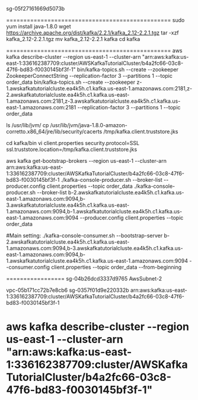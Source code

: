 sg-05f27161669d5073b

================================================
sudo yum install java-1.8.0
wget https://archive.apache.org/dist/kafka/2.2.1/kafka_2.12-2.2.1.tgz
tar -xzf kafka_2.12-2.2.1.tgz
mv kafka_2.12-2.2.1 kafka
cd kafka

================================================
	aws kafka describe-cluster --region us-east-1 --cluster-arn "arn:aws:kafka:us-east-1:336162387709:cluster/AWSKafkaTutorialCluster/b4a2fc66-03c8-47f6-bd83-f0030145bf3f-1"
	bin/kafka-topics.sh --create --zookeeper ZookeeperConnectString --replication-factor 3 --partitions 1 --topic order_data
	bin/kafka-topics.sh --create --zookeeper z-1.awskafkatutorialcluste.ea4k5h.c1.kafka.us-east-1.amazonaws.com:2181,z-2.awskafkatutorialcluste.ea4k5h.c1.kafka.us-east-1.amazonaws.com:2181,z-3.awskafkatutorialcluste.ea4k5h.c1.kafka.us-east-1.amazonaws.com:2181 --replication-factor 3 --partitions 1 --topic order_data

ls /usr/lib/jvm/
cp /usr/lib/jvm/java-1.8.0-amazon-corretto.x86_64/jre/lib/security/cacerts /tmp/kafka.client.truststore.jks

cd kafka/bin
vi client.properties
security.protocol=SSL
ssl.truststore.location=/tmp/kafka.client.truststore.jks


aws kafka get-bootstrap-brokers --region us-east-1 --cluster-arn arn:aws:kafka:us-east-1:336162387709:cluster/AWSKafkaTutorialCluster/b4a2fc66-03c8-47f6-bd83-f0030145bf3f-1
./kafka-console-producer.sh --broker-list <BootstrapBrokerStringTls> --producer.config client.properties --topic order_data
./kafka-console-producer.sh --broker-list 
    b-2.awskafkatutorialcluste.ea4k5h.c1.kafka.us-east-1.amazonaws.com:9094,b-3.awskafkatutorialcluste.ea4k5h.c1.kafka.us-east-1.amazonaws.com:9094,b-1.awskafkatutorialcluste.ea4k5h.c1.kafka.us-east-1.amazonaws.com:9094 
    --producer.config client.properties --topic order_data

#Main setting:
./kafka-console-consumer.sh --bootstrap-server 
b-2.awskafkatutorialcluste.ea4k5h.c1.kafka.us-east-1.amazonaws.com:9094,b-3.awskafkatutorialcluste.ea4k5h.c1.kafka.us-east-1.amazonaws.com:9094,b-1.awskafkatutorialcluste.ea4k5h.c1.kafka.us-east-1.amazonaws.com:9094 
--consumer.config client.properties --topic order_data --from-beginning

=================
sg-04b26dcd3337d9765
AwsSubnet-2

vpc-05b171cc72b7e8cb6		sg-0357f01d9e220332b
arn:aws:kafka:us-east-1:336162387709:cluster/AWSKafkaTutorialCluster/b4a2fc66-03c8-47f6-bd83-f0030145bf3f-1


aws kafka describe-cluster --region us-east-1 --cluster-arn "arn:aws:kafka:us-east-1:336162387709:cluster/AWSKafkaTutorialCluster/b4a2fc66-03c8-47f6-bd83-f0030145bf3f-1"
===============